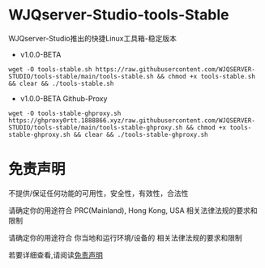 # WJQserver-Studio-tools-Stable
WJQserver-Studio推出的快捷Linux工具箱-稳定版本

- v1.0.0-BETA

```
wget -O tools-stable.sh https://raw.githubusercontent.com/WJQSERVER-STUDIO/tools-stable/main/tools-stable.sh && chmod +x tools-stable.sh && clear && ./tools-stable.sh
```

- v1.0.0-BETA Github-Proxy

```
wget -O tools-stable-ghproxy.sh https://ghproxy0rtt.1888866.xyz/raw.githubusercontent.com/WJQSERVER-STUDIO/tools-stable/main/tools-stable-ghproxy.sh && chmod +x tools-stable-ghproxy.sh && clear && ./tools-stable-ghproxy.sh
```

# 免责声明

不提供/保证任何功能的可用性，安全性，有效性，合法性

请确定你的用途符合 PRC(Mainland), Hong Kong, USA 相关法律法规的要求和限制

请确定你的用途符合 你当地和运行环境/设备的 相关法律法规的要求和限制

若要详细查看,请阅读[免责声明](https://github.com/WJQSERVER-STUDIO/tools-stable/blob/main/disclaimer.md)
